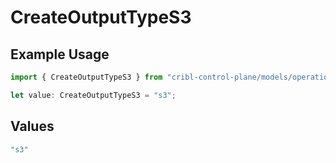 # CreateOutputTypeS3

## Example Usage

```typescript
import { CreateOutputTypeS3 } from "cribl-control-plane/models/operations";

let value: CreateOutputTypeS3 = "s3";
```

## Values

```typescript
"s3"
```